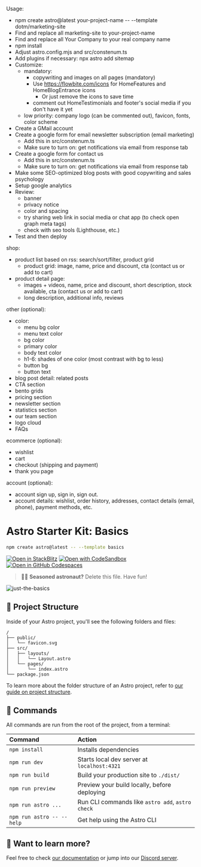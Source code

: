 Usage:

- npm create astro@latest your-project-name -- --template dotm/marketing-site
- Find and replace all marketing-site to your-project-name
- Find and replace all Your Company to your real company name
- npm install
- Adjust astro.config.mjs and src/constenum.ts
- Add plugins if necessary: npx astro add sitemap
- Customize:
  - mandatory:
    - copywriting and images on all pages (mandatory)
    - Use https://flowbite.com/icons for HomeFeatures and HomeBlogEntrance icons
      - Or just remove the icons to save time
    - comment out HomeTestimonials and footer's social media if you don't have it yet
  - low priority: company logo (can be commented out), favicon, fonts, color scheme
- Create a GMail account
- Create a google form for email newsletter subscription (email marketing)
  - Add this in src/constenum.ts
  - Make sure to turn on: get notifications via email from response tab
- Create a google form for contact us
  - Add this in src/constenum.ts
  - Make sure to turn on: get notifications via email from response tab
- Make some SEO-optimized blog posts with good copywriting and sales psychology
- Setup google analytics
- Review:
  - banner
  - privacy notice
  - color and spacing
  - try sharing web link in social media or chat app (to check open graph meta tags)
  - check with seo tools (Lighthouse, etc.)
- Test and then deploy

shop:
- product list based on rss: search/sort/filter, product grid
  - product grid: image, name, price and discount, cta (contact us or add to cart)
- product detail page:
  - images + videos, name, price and discount, short description, stock available, cta (contact us or add to cart)
  - long description, additional info, reviews

other (optional):

- color:
  - menu bg color
  - menu text color
  - bg color
  - primary color
  - body text color
  - h1-6: shades of one color (most contrast with bg to less)
  - button bg
  - button text
- blog post detail: related posts
- CTA section
- bento grids
- pricing section
- newsletter section
- statistics section
- our team section
- logo cloud
- FAQs

ecommerce (optional):

- wishlist
- cart
- checkout (shipping and payment)
- thank you page

account (optional):

- account sign up, sign in, sign out.
- account details: wishlist, order history, addresses, contact details (email, phone), payment methods, etc.

# Astro Starter Kit: Basics

```sh
npm create astro@latest -- --template basics
```

[![Open in StackBlitz](https://developer.stackblitz.com/img/open_in_stackblitz.svg)](https://stackblitz.com/github/withastro/astro/tree/latest/examples/basics)
[![Open with CodeSandbox](https://assets.codesandbox.io/github/button-edit-lime.svg)](https://codesandbox.io/p/sandbox/github/withastro/astro/tree/latest/examples/basics)
[![Open in GitHub Codespaces](https://github.com/codespaces/badge.svg)](https://codespaces.new/withastro/astro?devcontainer_path=.devcontainer/basics/devcontainer.json)

> 🧑‍🚀 **Seasoned astronaut?** Delete this file. Have fun!

![just-the-basics](https://github.com/withastro/astro/assets/2244813/a0a5533c-a856-4198-8470-2d67b1d7c554)

## 🚀 Project Structure

Inside of your Astro project, you'll see the following folders and files:

```text
/
├── public/
│   └── favicon.svg
├── src/
│   ├── layouts/
│   │   └── Layout.astro
│   └── pages/
│       └── index.astro
└── package.json
```

To learn more about the folder structure of an Astro project, refer to [our guide on project structure](https://docs.astro.build/en/basics/project-structure/).

## 🧞 Commands

All commands are run from the root of the project, from a terminal:

| Command                   | Action                                           |
| :------------------------ | :----------------------------------------------- |
| `npm install`             | Installs dependencies                            |
| `npm run dev`             | Starts local dev server at `localhost:4321`      |
| `npm run build`           | Build your production site to `./dist/`          |
| `npm run preview`         | Preview your build locally, before deploying     |
| `npm run astro ...`       | Run CLI commands like `astro add`, `astro check` |
| `npm run astro -- --help` | Get help using the Astro CLI                     |

## 👀 Want to learn more?

Feel free to check [our documentation](https://docs.astro.build) or jump into our [Discord server](https://astro.build/chat).
